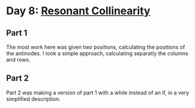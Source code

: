# Day 8: [Resonant Collinearity](https://adventofcode.com/2024/day/8)

## Part 1

The most work here was given two positions, calculating the positions of the antinodes. I took a simple approach, calculating separatly the columns and rows.

## Part 2

Part 2 was making a version of part 1 with a while instead of an if, in a very simplified description.